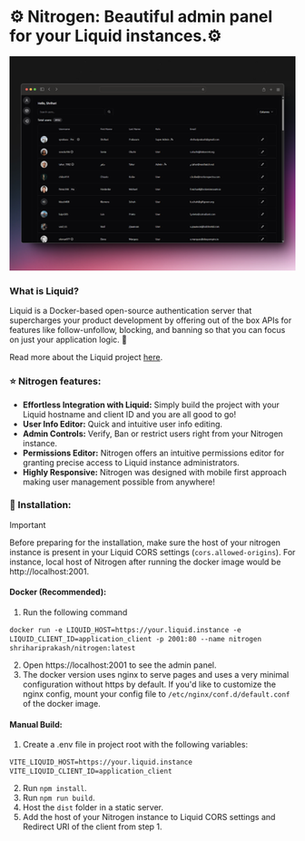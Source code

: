 # ⚙️ Nitrogen: Beautiful admin panel for your Liquid instances.⚙️

![Nitrogen Admin Panel](images/banner.png)

### What is Liquid?

Liquid is a Docker-based open-source authentication server that supercharges your product development by offering out of the box APIs for features like follow-unfollow, blocking, and banning so that you can focus on just your application logic. 🚀

Read more about the Liquid project [here](https://github.com/shrihari-prakash/liquid).

### ⭐ Nitrogen features:

- **Effortless Integration with Liquid:** Simply build the project with your Liquid hostname and client ID and you are all good to go!
- **User Info Editor:** Quick and intuitive user info editing.
- **Admin Controls:** Verify, Ban or restrict users right from your Nitrogen instance.
- **Permissions Editor:** Nitrogen offers an intuitive permissions editor for granting precise access to Liquid instance administrators.
- **Highly Responsive:** Nitrogen was designed with mobile first approach making user management possible from anywhere!

### 🔧 Installation:

> [!IMPORTANT]
> Before preparing for the installation, make sure the host of your nitrogen instance is present in your Liquid CORS settings (`cors.allowed-origins`). For instance, local host of Nitrogen after running the docker image would be http://localhost:2001.

#### Docker (Recommended):
1. Run the following command
```
docker run -e LIQUID_HOST=https://your.liquid.instance -e LIQUID_CLIENT_ID=application_client -p 2001:80 --name nitrogen shrihariprakash/nitrogen:latest
```
2. Open https://localhost:2001 to see the admin panel.
3. The docker version uses nginx to serve pages and uses a very minimal configuration without https by default. If you'd like to customize the nginx config, mount your config file to `/etc/nginx/conf.d/default.conf` of the docker image.

#### Manual Build:
1. Create a .env file in project root with the following variables:

```properties
VITE_LIQUID_HOST=https://your.liquid.instance
VITE_LIQUID_CLIENT_ID=application_client
```

2. Run `npm install`.
3. Run `npm run build`.
4. Host the `dist` folder in a static server.
5. Add the host of your Nitrogen instance to Liquid CORS settings and Redirect URI of the client from step 1.
